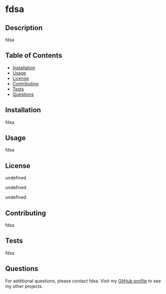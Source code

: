 # fdsa

  ## Description

  fdsa

  ## Table of Contents

  * [Installation](#installation)
  * [Usage](#usage)
  * [License](#license)
  * [Contributing](#contributing)
  * [Tests](#tests)
  * [Questions](#questions)

  ## Installation

  fdsa

  ## Usage

  fdsa

  ## License

  undefined

  undefined

  undefined

  ## Contributing

  fdsa

  ## Tests

  fdsa

  ## Questions

  For additional questions, please contact fdsa. Visit my [GitHub profile](https://github.com/undefined) to see my other projects.
  
